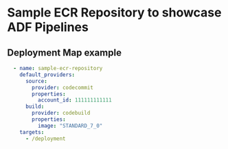 # Sample ECR Repository to showcase ADF Pipelines

## Deployment Map example

```yaml
  - name: sample-ecr-repository
    default_providers:
      source:
        provider: codecommit
        properties:
          account_id: 111111111111
      build:
        provider: codebuild
        properties:
          image: "STANDARD_7_0"
    targets:
      - /deployment
```
